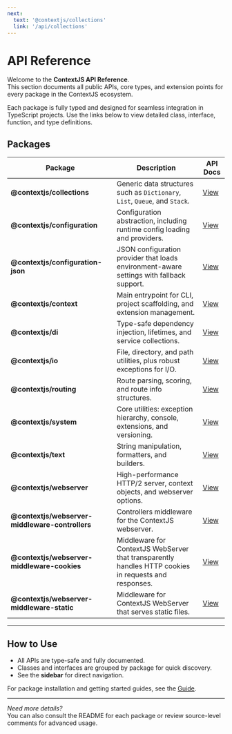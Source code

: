 ```yaml
---
next:
  text: '@contextjs/collections'
  link: '/api/collections'
---
```


# API Reference

Welcome to the **ContextJS API Reference**.  
This section documents all public APIs, core types, and extension points for every package in the ContextJS ecosystem.

Each package is fully typed and designed for seamless integration in TypeScript projects. Use the links below to view detailed class, interface, function, and type definitions.

## Packages

| Package | Description | API Docs |
|---------|-------------|----------|
| **@contextjs/collections**  | Generic data structures such as `Dictionary`, `List`, `Queue`, and `Stack`. | [View](./collections.md) |
| **@contextjs/configuration**| Configuration abstraction, including runtime config loading and providers. | [View](./configuration.md) |
| **@contextjs/configuration-json**|  JSON configuration provider that loads environment-aware settings with fallback support. | [View](./configuration-json.md) |
| **@contextjs/context**      | Main entrypoint for CLI, project scaffolding, and extension management. | [View](./context.md) |
| **@contextjs/di**           | Type-safe dependency injection, lifetimes, and service collections. | [View](./di.md) |
| **@contextjs/io**           | File, directory, and path utilities, plus robust exceptions for I/O. | [View](./io.md) |
| **@contextjs/routing**      | Route parsing, scoring, and route info structures. | [View](./routing.md) |
| **@contextjs/system**       | Core utilities: exception hierarchy, console, extensions, and versioning. | [View](./system.md) |
| **@contextjs/text**         | String manipulation, formatters, and builders. | [View](./text.md) |
| **@contextjs/webserver**    | High-performance HTTP/2 server, context objects, and webserver options. | [View](./webserver.md) |
| **@contextjs/webserver-middleware-controllers**    | Controllers middleware for the ContextJS webserver. | [View](./webserver-middleware-controllers.md) |
| **@contextjs/webserver-middleware-cookies**    | Middleware for ContextJS WebServer that transparently handles HTTP cookies in requests and responses. | [View](./webserver-middleware-cookies.md) |
| **@contextjs/webserver-middleware-static**    | Middleware for ContextJS WebServer that serves static files. | [View](./webserver-middleware-static.md) |

---

## How to Use

- All APIs are type-safe and fully documented.
- Classes and interfaces are grouped by package for quick discovery.
- See the **sidebar** for direct navigation.

For package installation and getting started guides, see the [Guide](/guide/).

---

*Need more details?*  
You can also consult the README for each package or review source-level comments for advanced usage.
